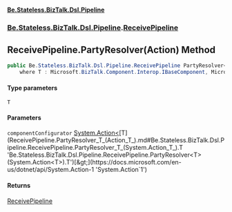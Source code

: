 #### [Be.Stateless.BizTalk.Dsl.Pipeline](README.md 'README')
### [Be.Stateless.BizTalk.Dsl.Pipeline](Be.Stateless.BizTalk.Dsl.Pipeline.md 'Be.Stateless.BizTalk.Dsl.Pipeline').[ReceivePipeline](ReceivePipeline.md 'Be.Stateless.BizTalk.Dsl.Pipeline.ReceivePipeline')

## ReceivePipeline.PartyResolver<T>(Action<T>) Method

```csharp
public Be.Stateless.BizTalk.Dsl.Pipeline.ReceivePipeline PartyResolver<T>(System.Action<T> componentConfigurator)
    where T : Microsoft.BizTalk.Component.Interop.IBaseComponent, Microsoft.BizTalk.Component.Interop.IPersistPropertyBag;
```
#### Type parameters

<a name='Be.Stateless.BizTalk.Dsl.Pipeline.ReceivePipeline.PartyResolver_T_(System.Action_T_).T'></a>

`T`
#### Parameters

<a name='Be.Stateless.BizTalk.Dsl.Pipeline.ReceivePipeline.PartyResolver_T_(System.Action_T_).componentConfigurator'></a>

`componentConfigurator` [System.Action&lt;](https://docs.microsoft.com/en-us/dotnet/api/System.Action-1 'System.Action`1')[T](ReceivePipeline.PartyResolver_T_(Action_T_).md#Be.Stateless.BizTalk.Dsl.Pipeline.ReceivePipeline.PartyResolver_T_(System.Action_T_).T 'Be.Stateless.BizTalk.Dsl.Pipeline.ReceivePipeline.PartyResolver<T>(System.Action<T>).T')[&gt;](https://docs.microsoft.com/en-us/dotnet/api/System.Action-1 'System.Action`1')

#### Returns
[ReceivePipeline](ReceivePipeline.md 'Be.Stateless.BizTalk.Dsl.Pipeline.ReceivePipeline')